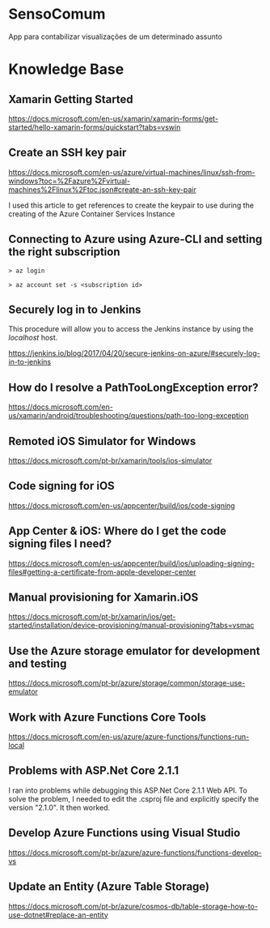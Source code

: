 # SensoComum
App para contabilizar visualizações de um determinado assunto

# Knowledge Base

## Xamarin Getting Started

https://docs.microsoft.com/en-us/xamarin/xamarin-forms/get-started/hello-xamarin-forms/quickstart?tabs=vswin

## Create an SSH key pair
https://docs.microsoft.com/en-us/azure/virtual-machines/linux/ssh-from-windows?toc=%2Fazure%2Fvirtual-machines%2Flinux%2Ftoc.json#create-an-ssh-key-pair

I used this article to get references to create the keypair to use during the creating of the Azure Container Services Instance

## Connecting to Azure using Azure-CLI and setting the right subscription

```> az login```

```> az account set -s <subscription id>```

## Securely log in to Jenkins

This procedure will allow you to access the Jenkins instance by using the _localhost_ host.

https://jenkins.io/blog/2017/04/20/secure-jenkins-on-azure/#securely-log-in-to-jenkins

## How do I resolve a PathTooLongException error?

https://docs.microsoft.com/en-us/xamarin/android/troubleshooting/questions/path-too-long-exception

## Remoted iOS Simulator for Windows
https://docs.microsoft.com/pt-br/xamarin/tools/ios-simulator

## Code signing for iOS
https://docs.microsoft.com/en-us/appcenter/build/ios/code-signing

## App Center & iOS: Where do I get the code signing files I need?
https://docs.microsoft.com/en-us/appcenter/build/ios/uploading-signing-files#getting-a-certificate-from-apple-developer-center

## Manual provisioning for Xamarin.iOS
https://docs.microsoft.com/pt-br/xamarin/ios/get-started/installation/device-provisioning/manual-provisioning?tabs=vsmac

## Use the Azure storage emulator for development and testing
https://docs.microsoft.com/pt-br/azure/storage/common/storage-use-emulator

## Work with Azure Functions Core Tools
https://docs.microsoft.com/en-us/azure/azure-functions/functions-run-local

## Problems with ASP.Net Core 2.1.1

I ran into problems while debugging this ASP.Net Core 2.1.1 Web API. To solve the problem, I needed to edit the .csproj file and explicitly specify the version "2.1.0". It then worked.

## Develop Azure Functions using Visual Studio
https://docs.microsoft.com/pt-br/azure/azure-functions/functions-develop-vs

## Update an Entity (Azure Table Storage)
https://docs.microsoft.com/pt-br/azure/cosmos-db/table-storage-how-to-use-dotnet#replace-an-entity